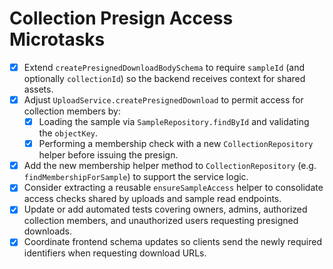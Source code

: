 # Collection Presign Access Microtasks

- [x] Extend `createPresignedDownloadBodySchema` to require `sampleId` (and optionally `collectionId`) so the backend receives context for shared assets.
- [x] Adjust `UploadService.createPresignedDownload` to permit access for collection members by:
  - [x] Loading the sample via `SampleRepository.findById` and validating the `objectKey`.
  - [x] Performing a membership check with a new `CollectionRepository` helper before issuing the presign.
- [x] Add the new membership helper method to `CollectionRepository` (e.g. `findMembershipForSample`) to support the service logic.
- [x] Consider extracting a reusable `ensureSampleAccess` helper to consolidate access checks shared by uploads and sample read endpoints.
- [x] Update or add automated tests covering owners, admins, authorized collection members, and unauthorized users requesting presigned downloads.
- [x] Coordinate frontend schema updates so clients send the newly required identifiers when requesting download URLs.
